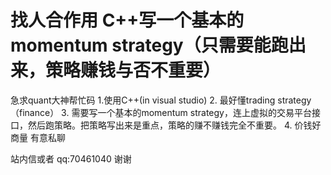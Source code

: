 # 找人合作用 C++写一个基本的 momentum strategy（只需要能跑出来，策略赚钱与否不重要）

急求quant大神帮忙码
1.使用C++(in visual studio)
2. 最好懂trading strategy（finance）
3. 需要写一个基本的momentum strategy，连上虚拟的交易平台接口，然后跑策略。把策略写出来是重点，策略的赚不赚钱完全不重要。
4. 价钱好商量 有意私聊

站内信或者 qq:70461040 谢谢

